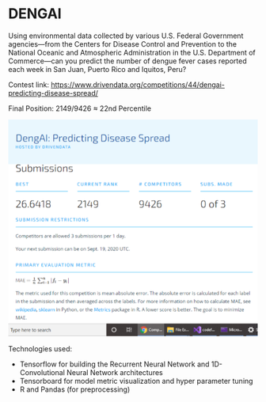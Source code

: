 # DENGAI
Using environmental data collected by various U.S. Federal Government agencies—from the Centers for Disease Control and Prevention to the National Oceanic and Atmospheric 
Administration in the U.S. Department of Commerce—can you predict the number of dengue fever cases reported each week in San Juan, Puerto Rico and Iquitos, Peru?

Contest link: https://www.drivendata.org/competitions/44/dengai-predicting-disease-spread/

Final Position: 2149/9426 ≈ 22nd Percentile

![alt text](https://github.com/icecap360/DengAI/blob/master/Result.png?raw=true)

Technologies used: 
* Tensorflow for building the Recurrent Neural Network and 1D-Convolutional Neural Network architectures
* Tensorboard for model metric visualization and hyper parameter tuning
* R and Pandas (for preprocessing)
